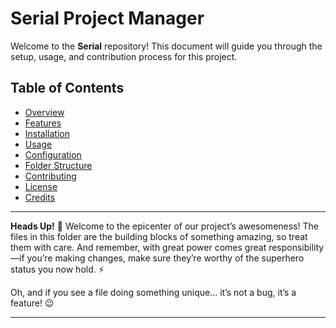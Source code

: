 
# Serial Project Manager
Welcome to the **Serial** repository! This document will guide you through the setup, usage, and contribution process for this project.

## Table of Contents
- [Overview](#overview)
- [Features](#features)
- [Installation](#installation)
- [Usage](#usage)
- [Configuration](#configuration)
- [Folder Structure](#folder-structure)
- [Contributing](#contributing)
- [License](#license)
- [Credits](#credits)


--- 

**Heads Up!** 🚀 Welcome to the epicenter of our project’s awesomeness! The files in this folder are the building blocks 
of something amazing, so treat them with care. And remember, with great power comes great responsibility—if you’re 
making changes, make sure they’re worthy of the superhero status you now hold. ⚡️

Oh, and if you see a file doing something unique… it’s not a bug, it’s a feature! 😉

---





